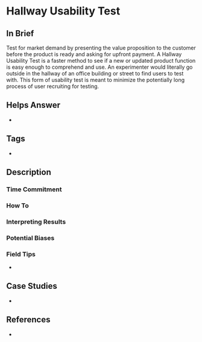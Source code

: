 # Hallway Usability Test

## In Brief

Test for market demand by presenting the value proposition to the customer before the product is ready and asking for upfront payment. A Hallway Usability Test is a faster method to see if a new or updated product function is easy enough to comprehend and use. An experimenter would literally go outside in the hallway of an office building or street to find users to test with. This form of usability test is meant to minimize the potentially long process of user recruiting for testing. 

## Helps Answer
 * 

## Tags
 * 

## Description

### Time Commitment

### How To

### Interpreting Results

### Potential Biases

### Field Tips
 * 

## Case Studies
 * 
 
## References
 * 